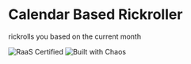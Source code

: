 # Calendar Based Rickroller
rickrolls you based on the current month

![RaaS Certified](https://img.shields.io/badge/RaaS-Certified-green)
![Built with Chaos](https://img.shields.io/badge/built%20with-chaos-ff69b4)